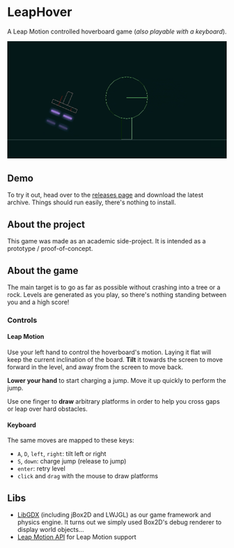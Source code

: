 LeapHover
=========

A Leap Motion controlled hoverboard game (*also playable with a keyboard*).

![LeapHover gameplay](images/screenshot.png)

## Demo

To try it out, head over to the [releases page](https://github.com/merlinND/LeapHover/releases) and download the latest archive. Things should run easily, there's nothing to install.

## About the project

This game was made as an academic side-project. It is intended as a prototype / proof-of-concept.

## About the game

The main target is to go as far as possible without crashing into a tree or a rock. Levels are generated as you play, so there's nothing standing between you and a high score!

### Controls

#### Leap Motion

Use your left hand to control the hoverboard's motion. Laying it flat will keep the current inclination of the board. **Tilt** it towards the screen to move forward in the level, and away from the screen to move back.

**Lower your hand** to start charging a jump. Move it up quickly to perform the jump.

Use one finger to **draw** arbitrary platforms in order to help you cross gaps or leap over hard obstacles.

#### Keyboard

The same moves are mapped to these keys:

- `A`, `D`, `left`, `right`: tilt left or right
- `S`, `down`: charge jump (release to jump)
- `enter`: retry level
- `click` and `drag` with the mouse to draw platforms


## Libs

- [LibGDX](http://libgdx.badlogicgames.com/) (including jBox2D and LWJGL) as our game framework and physics engine. It turns out we simply used Box2D's debug renderer to display world objects...
- [Leap Motion API](https://developer.leapmotion.com/v1) for Leap Motion support